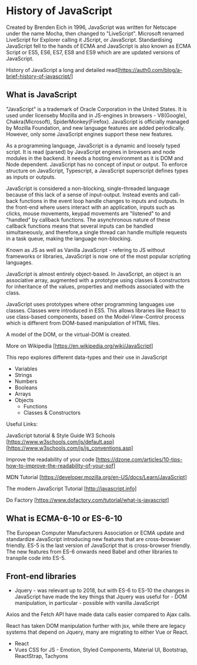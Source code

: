 # History of JavaScript

Created by Brenden Eich in 1996, JavaScript was written for Netscape under the name Mocha, then changed to  "LiveScript". Microsoft renamed LiveScript for Explorer calling it JScript, or JavaScript. Standardising JavaScript fell to the hands of ECMA and JavaScript is also known as ECMA Script or ES5, ES6, ES7, ES8 and ES9 which are are updated versions of JavaScript. 

History of JavaScript a long and detailed read[https://auth0.com/blog/a-brief-history-of-javascript/]

## What is JavaScript

"JavaScript" is a trademark of Oracle Corporation in the United States. It is used under licenseby Mozilla and in JS-engines in browsers - V8(Google), Chakra(Microsoft), SpiderMonkey(Firefox). JavaScript is officially managed by Mozilla Foundation, and new language features are added periodically. However, only some JavaScript engines support these new features.

As a programming language, JavaScript is a dynamic and loosely typed script. It is read (parsed) by JavaScript engines in browsers and node modules in the backend. It needs a hosting environment as it is DOM and Node dependent. JavaScript has no concept of input or output. To enforce structure on JavaScript, Typescript, a JavaScript superscript defines types as inputs or outputs.

JavaScript is considered a non-blocking, single-threaded language because of this lack of a sense of input-output. Instead events and call-back functions in the event loop handle changes to inputs and outputs. In the front-end where users interact with an application, inputs such as clicks, mouse movements, keypad movements are "listened" to and "handled" by callback functions. The asynchronous nature of these callback functions means that several inputs can be handled simultaneously, and therefore,a single thread can handle multiple requests in a task queue, making the language non-blocking.

Known as JS as well as Vanilla JavaScript - refering to JS without frameworks or libraries, JavaScript is now one of the most popular scripting languages.

JavaScript is almost entirely object-based. In JavaScript, an object is an associative array, augmented with a prototype using classes & constructors for inheritance of the values, properties and methods associated with the class.

JavaScript uses prototypes where other programming languages use classes. Classes were introduced in ES5. This allows libraries like React to use class-based components, based on the Model-View-Control process which is different from DOM-based manipulation of HTML files.

A model of the DOM, or the virtual-DOM is created. 

More on Wikipedia [https://en.wikipedia.org/wiki/JavaScript]

This repo explores different data-types and their use in JavaScript

- Variables
- Strings
- Numbers
- Booleans
- Arrays
- Objects
   - Functions
   - Classes & Constructors

Useful Links:

JavaScript tutorial & Style Guide W3 Schools [https://www.w3schools.com/js/default.asp] [https://www.w3schools.com/js/js_conventions.asp]

Improve the readability of your code [https://dzone.com/articles/10-tips-how-to-improve-the-readability-of-your-sof]

MDN Tutorial [https://developer.mozilla.org/en-US/docs/Learn/JavaScript]

The modern JavaScript Tutorial [http://javascript.info]

Do Factory [https://www.dofactory.com/tutorial/what-is-javascript] 

## What is ECMA-6-10 or ES-6-10

The European Computer Manufacturers Association or ECMA update and standardize JavaScript introducing new features that are cross-browser friendly. ES-5 is the last version of JavaScript that is cross-browser friendly. The new features from ES-6 onwards need Babel and other libraries to transpile code into ES-5.


## Front-end libraries

- Jquery - was relevant up to 2018, but with ES-6 to ES-10 the changes in JavaScript have made the key things that Jquery was useful for - DOM manipulation, in particular - possible with vanilla JavaScript

Axios and the Fetch API have made data calls easier compared to Ajax calls. 

React has taken DOM manipulation further with jsx, while there are legacy systems that depend on Jquery, many are migrating to either Vue or React.

- React
- Vues
CSS for JS - Emotion, Styled Components, Material UI, Bootstrap, ReactStrap, Tachyons